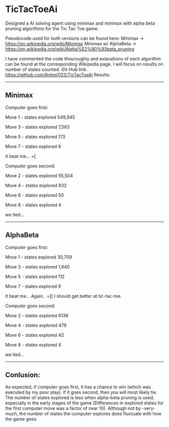 # TicTacToeAi
Designed a AI solving agent using minimax and minimax with alpha beta pruning algorithms for the Tic Tac Toe game.

Pseudocode used for both versions can be found here:
Minimax -> https://en.wikipedia.org/wiki/Minimax
Minimax w/ AlphaBeta -> https://en.wikipedia.org/wiki/Alpha%E2%80%93beta_pruning


I have commented the code thouroughly and exlanations of each algorithm can be found at the corresponding Wikipedia page. I will focus on results on number of states counted. 
Git-Hub link: https://github.com/Anton1123/TicTacToeAi
Results:  

-------------
Minimax
-------------

Computer goes first:

Move 1 - states explored 549,945

Move 3 - states explored 7,583 

Move 5 - states explored 173

Move 7 - states explored 9

It beat me... =[

Computer goes second:

Move 2 - states explored 55,504

Move 4 - states explored 932

Move 6 - states explored 50

Move 8 - states explored 4

we tied...

---------------
AlphaBeta
---------------

Computer goes first:

Move 1 - states explored 30,709

Move 3 - states explored 1,640 

Move 5 - states explored 112

Move 7 - states explored 9

It beat me... Again.. =[[ I should get better at tic-tac-toe.


Computer goes second:

Move 2 - states explored 6138

Move 4 - states explored 479

Move 6 - states explored 42

Move 8 - states explored 4

we tied...

------------------------------
Conlusion:       
------------------------------

As expected, if computer goes first, it has a chance to win (which was executed by my poor play). If it goes second, then you will most likely tie. The number of states explored is less when alpha-beta pruning is used, especially in the early stages of the game (Differences in explored states for the first computer move was a factor of near 10). Although not by -very- much, the number of states the computer explores does fluctuate with how the game goes.

